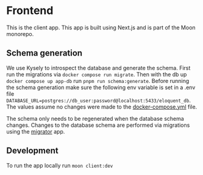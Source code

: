 # Frontend

This is the client app.
This app is built using Next.js and is part of the Moon monorepo.





## Schema generation
We use Kysely to introspect the database and generate the schema.
First run the migrations via `docker compose run migrate`.
Then with the db up `docker compose up app-db` run `pnpm run schema:generate`.
Before running the schema generation make sure the following env variable is set in a .env file
`DATABASE_URL=postgres://db_user:password@localhost:5433/eloquent_db`.
The values assume no changes were made to the [docker-compose.yml](docker-compose.yml) file.

The schema only needs to be regenerated when the database schema changes. Changes to the database schema are performed
via migrations using the [migrator](../migrator/src/migrate.ts) app.



## Development
To run the app locally run `moon client:dev`
